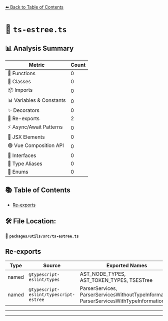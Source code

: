 [⬅️ Back to Table of Contents](../../../index.md)

# 📄 `ts-estree.ts`

## 📊 Analysis Summary

| Metric | Count |
|--------|-------|
| 🔧 Functions | 0 |
| 🧱 Classes | 0 |
| 📦 Imports | 0 |
| 📊 Variables & Constants | 0 |
| ✨ Decorators | 0 |
| 🔄 Re-exports | 2 |
| ⚡ Async/Await Patterns | 0 |
| 💠 JSX Elements | 0 |
| 🟢 Vue Composition API | 0 |
| 📐 Interfaces | 0 |
| 📑 Type Aliases | 0 |
| 🎯 Enums | 0 |

## 📚 Table of Contents

- [Re-exports](#re-exports)

## 🛠️ File Location:
📂 **`packages/utils/src/ts-estree.ts`**

## Re-exports

| Type | Source | Exported Names |
|------|--------|----------------|
| named | `@typescript-eslint/types` | AST_NODE_TYPES, AST_TOKEN_TYPES, TSESTree |
| named | `@typescript-eslint/typescript-estree` | ParserServices, ParserServicesWithoutTypeInformation, ParserServicesWithTypeInformation |


---


---